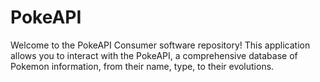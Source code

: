 # PokeAPI
Welcome to the PokeAPI Consumer software repository! This application allows you to interact with the PokeAPI, a comprehensive database of Pokemon information, from their name, type, to their evolutions.
